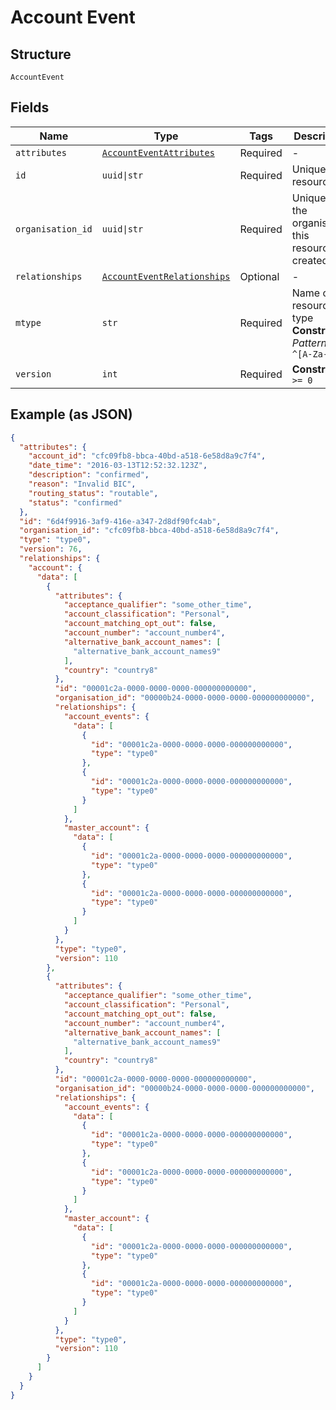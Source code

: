
# Account Event

## Structure

`AccountEvent`

## Fields

| Name | Type | Tags | Description |
|  --- | --- | --- | --- |
| `attributes` | [`AccountEventAttributes`](../../doc/models/account-event-attributes.md) | Required | - |
| `id` | `uuid\|str` | Required | Unique resource ID |
| `organisation_id` | `uuid\|str` | Required | Unique ID of the organisation this resource is created by |
| `relationships` | [`AccountEventRelationships`](../../doc/models/account-event-relationships.md) | Optional | - |
| `mtype` | `str` | Required | Name of the resource type<br>**Constraints**: *Pattern*: `^[A-Za-z]*$` |
| `version` | `int` | Required | **Constraints**: `>= 0` |

## Example (as JSON)

```json
{
  "attributes": {
    "account_id": "cfc09fb8-bbca-40bd-a518-6e58d8a9c7f4",
    "date_time": "2016-03-13T12:52:32.123Z",
    "description": "confirmed",
    "reason": "Invalid BIC",
    "routing_status": "routable",
    "status": "confirmed"
  },
  "id": "6d4f9916-3af9-416e-a347-2d8df90fc4ab",
  "organisation_id": "cfc09fb8-bbca-40bd-a518-6e58d8a9c7f4",
  "type": "type0",
  "version": 76,
  "relationships": {
    "account": {
      "data": [
        {
          "attributes": {
            "acceptance_qualifier": "some_other_time",
            "account_classification": "Personal",
            "account_matching_opt_out": false,
            "account_number": "account_number4",
            "alternative_bank_account_names": [
              "alternative_bank_account_names9"
            ],
            "country": "country8"
          },
          "id": "00001c2a-0000-0000-0000-000000000000",
          "organisation_id": "00000b24-0000-0000-0000-000000000000",
          "relationships": {
            "account_events": {
              "data": [
                {
                  "id": "00001c2a-0000-0000-0000-000000000000",
                  "type": "type0"
                },
                {
                  "id": "00001c2a-0000-0000-0000-000000000000",
                  "type": "type0"
                }
              ]
            },
            "master_account": {
              "data": [
                {
                  "id": "00001c2a-0000-0000-0000-000000000000",
                  "type": "type0"
                },
                {
                  "id": "00001c2a-0000-0000-0000-000000000000",
                  "type": "type0"
                }
              ]
            }
          },
          "type": "type0",
          "version": 110
        },
        {
          "attributes": {
            "acceptance_qualifier": "some_other_time",
            "account_classification": "Personal",
            "account_matching_opt_out": false,
            "account_number": "account_number4",
            "alternative_bank_account_names": [
              "alternative_bank_account_names9"
            ],
            "country": "country8"
          },
          "id": "00001c2a-0000-0000-0000-000000000000",
          "organisation_id": "00000b24-0000-0000-0000-000000000000",
          "relationships": {
            "account_events": {
              "data": [
                {
                  "id": "00001c2a-0000-0000-0000-000000000000",
                  "type": "type0"
                },
                {
                  "id": "00001c2a-0000-0000-0000-000000000000",
                  "type": "type0"
                }
              ]
            },
            "master_account": {
              "data": [
                {
                  "id": "00001c2a-0000-0000-0000-000000000000",
                  "type": "type0"
                },
                {
                  "id": "00001c2a-0000-0000-0000-000000000000",
                  "type": "type0"
                }
              ]
            }
          },
          "type": "type0",
          "version": 110
        }
      ]
    }
  }
}
```

